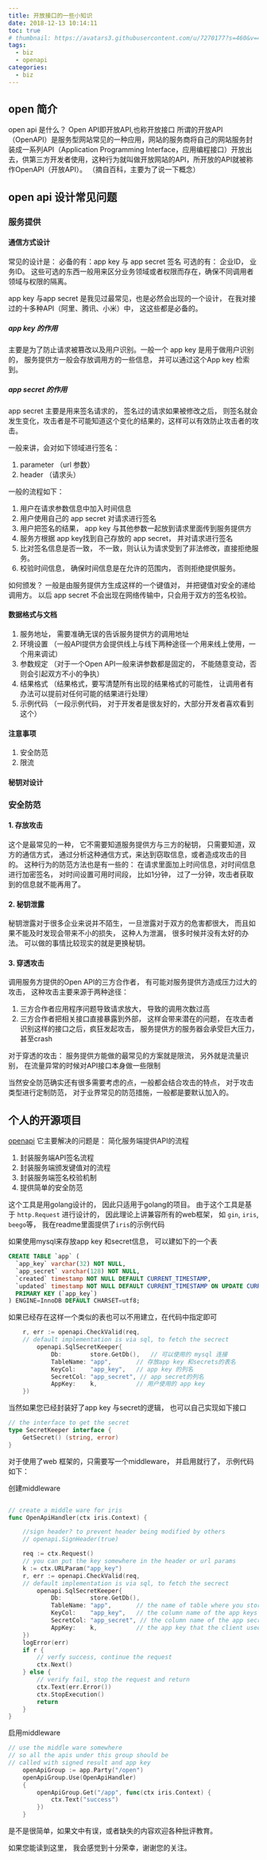 ```yaml
---
title: 开放接口的一些小知识
date: 2018-12-13 10:14:11
toc: true
# thumbnail: https://avatars3.githubusercontent.com/u/7270177?s=460&v=4
tags:
  - biz
  - openapi
categories:
  - biz
---
```


## open 简介

open api 是什么？
Open API即开放API,也称开放接口 所谓的开放API（OpenAPI）是服务型网站常见的一种应用，网站的服务商将自己的网站服务封装成一系列API（Application Programming Interface，应用编程接口）开放出去，供第三方开发者使用，这种行为就叫做开放网站的API，所开放的API就被称作OpenAPI（开放API）。 （摘自百科，主要为了说一下概念）

## open api 设计常见问题

### 服务提供

#### 通信方式设计
常见的设计是：
必备的有：app key 与 app secret 签名
可选的有： 企业ID， 业务ID。 这些可选的东西一般用来区分业务领域或者权限而存在，确保不同调用者领域与权限的隔离。

app key 与app secret 是我见过最常见，也是必然会出现的一个设计， 在我对接过的十多种API（阿里、腾讯、小米）中， 这这些都是必备的。

##### app key 的作用
主要是为了防止请求被篡改以及用户识别。一般一个 app key 是用于做用户识别的， 服务提供方一般会存放调用方的一些信息， 并可以通过这个App key 检索到。

##### app secret 的作用
app secret 主要是用来签名请求的， 签名过的请求如果被修改之后， 则签名就会发生变化，攻击者是不可能知道这个变化的结果的，这样可以有效防止攻击者的攻击。

一般来讲，会对如下领域进行签名：
1. parameter （url 参数）
2. header （请求头）


一般的流程如下：
1. 用户在请求参数信息中加入时间信息
2. 用户使用自己的 app secret 对请求进行签名
3. 用户把签名的结果， app key 与其他参数一起放到请求里面传到服务提供方
4. 服务方根据 app key找到自己存放的 app secret， 并对请求进行签名
5. 比对签名信息是否一致， 不一致，则认认为请求受到了非法修改，直接拒绝服务。
6. 校验时间信息， 确保时间信息是在允许的范围内， 否则拒绝提供服务。



如何颁发？
一般是由服务提供方生成这样的一个键值对， 并把键值对安全的递给调用方。
以后 app secret 不会出现在网络传输中，只会用于双方的签名校验。


#### 数据格式与文档
1. 服务地址， 需要准确无误的告诉服务提供方的调用地址
2. 环境设置 （一般API提供方会提供线上与线下两种途径一个用来线上使用，一个用来调试）
3. 参数规定 （对于一个Open API一般来讲参数都是固定的， 不能随意变动，否则会引起双方不小的争执）
4. 结果格式 （结果格式，要写清楚所有出现的结果格式的可能性， 让调用者有办法可以提前对任何可能的结果进行处理）
5. 示例代码 （一段示例代码， 对于开发者是很友好的，大部分开发者喜欢看到这个）

#### 注意事项
1. 安全防范
2. 限流


#### 秘钥对设计


### 安全防范
#### 1. 存放攻击
这个是最常见的一种， 它不需要知道服务提供方与三方的秘钥， 只需要知道，双方的通信方式， 通过分析这种通信方式，来达到窃取信息，或者造成攻击的目的。
这种行为的防范方法也是有一些的：
在请求里面加上时间信息，对时间信息进行加密签名， 对时间设置可用时间段， 比如1分钟， 过了一分钟，攻击者获取到的信息就不能再用了。

#### 2. 秘钥泄露
秘钥泄露对于很多企业来说并不陌生， 一旦泄露对于双方的危害都很大， 而且如果不能及时发现会带来不小的损失， 这种人为泄漏， 很多时候并没有太好的办法。 可以做的事情比较现实的就是更换秘钥。


#### 3. 穿透攻击
调用服务方提供的Open API的三方合作者， 有可能对服务提供方造成压力过大的攻击， 这种攻击主要来源于两种途径：
1. 三方合作者应用程序问题导致请求放大， 导致的调用次数过高
2. 三方合作者把相关接口直接暴露到外部， 这样会带来潜在的问题， 在攻击者识别这样的接口之后，疯狂发起攻击， 服务提供方的服务器会承受巨大压力，甚至crash

对于穿透的攻击： 服务提供方能做的最常见的方案就是限流， 另外就是流量识别，
在流量异常的时候对API接口本身做一些限制

当然安全防范确实还有很多需要考虑的点，一般都会结合攻击的特点， 对于攻击类型进行定制防范， 对于业界常见的防范措施，一般都是要默认加入的。

## 个人的开源项目
[openapi](https://github.com/winjeg/openapi)
它主要解决的问题是： 简化服务端提供API的流程

1. 封装服务端API签名流程
2. 封装服务端颁发键值对的流程
3. 封装服务端签名校验机制
4. 提供简单的安全防范


这个工具是用golang设计的， 因此只适用于golang的项目。
由于这个工具是基于 `http.Request` 进行设计的， 因此理论上讲兼容所有的web框架， 如 `gin`, `iris`, `beego`等， 我在readme里面提供了`iris`的示例代码

 如果使用mysql来存放app key 和secret信息， 可以建如下的一个表
```sql
CREATE TABLE `app` (
  `app_key` varchar(32) NOT NULL,
  `app_secret` varchar(128) NOT NULL,
  `created` timestamp NOT NULL DEFAULT CURRENT_TIMESTAMP,
  `updated` timestamp NOT NULL DEFAULT CURRENT_TIMESTAMP ON UPDATE CURRENT_TIMESTAMP,
  PRIMARY KEY (`app_key`)
) ENGINE=InnoDB DEFAULT CHARSET=utf8;
```
如果已经存在这样一个类似的表也可以不用建立，在代码中指定即可
```go
	r, err := openapi.CheckValid(req,
	// default implementation is via sql, to fetch the secrect
	    openapi.SqlSecretKeeper{
            Db:        store.GetDb(),   // 可以使用的 mysql 连接
            TableName: "app",       // 存放app key 和secrets的表名
            KeyCol:    "app_key",   // app key 的列名
            SecretCol: "app_secret", // app secret的列名
            AppKey:    k,           // 用户使用的 app key
	})
```

当然如果您已经封装好了app key 与secret的逻辑， 也可以自己实现如下接口
```go
// the interface to get the secret
type SecretKeeper interface {
	GetSecret() (string, error)
}

```

对于使用了web 框架的，只需要写一个middleware， 并启用就行了， 示例代码如下：

创建middleware
```go

// create a middle ware for iris
func OpenApiHandler(ctx iris.Context) {

    //sign header? to prevent header being modified by others
    // openapi.SignHeader(true)

	req := ctx.Request()
	// you can put the key somewhere in the header or url params
	k := ctx.URLParam("app_key")
	r, err := openapi.CheckValid(req,
	// default implementation is via sql, to fetch the secrect
	    openapi.SqlSecretKeeper{
            Db:        store.GetDb(),
            TableName: "app",       // the name of table where you store all your app  keys and  secretcs
            KeyCol:    "app_key",   // the column name of the app keys
            SecretCol: "app_secret", // the column name of the app secrets
            AppKey:    k,           // the app key that the client used
	})
	logError(err)
	if r {
	    // verfy success, continue the request
		ctx.Next()
	} else {
	    // verify fail, stop the request and return
		ctx.Text(err.Error())
		ctx.StopExecution()
		return
	}
}

```
启用middleware
```go
// use the middle ware somewhere
// so all the apis under this group should be
// called with signed result and app key
	openApiGroup := app.Party("/open")
	openApiGroup.Use(OpenApiHandler)
	{
		openApiGroup.Get("/app", func(ctx iris.Context) {
			ctx.Text("success")
		})
	}

```

是不是很简单，如果文中有误，或者缺失的内容欢迎各种批评教育。

如果您能读到这里， 我会感觉到十分荣幸，谢谢您的关注。
